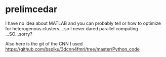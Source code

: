 # prelimcedar


I have no idea about MATLAB and you can probably tell or how to optimize for heterogenous clusters....so I never dared parallel computing ...SO...sorry? 

Also here is the git of the CNN I used https://github.com/bsplku/3dcnn4fmri/tree/master/Python_code 
